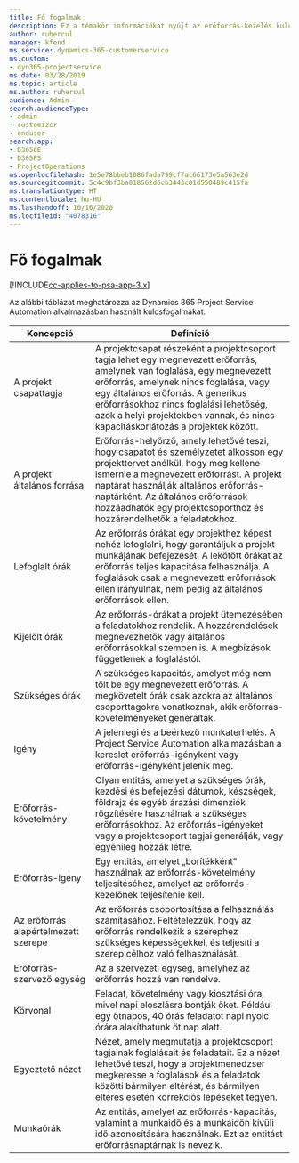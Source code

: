 ```yaml
---
title: Fő fogalmak
description: Ez a témakör információkat nyújt az erőforrás-kezelés kulcsfontosságú koncepcióiról a Project Service Automation területén.
author: ruhercul
manager: kfend
ms.service: dynamics-365-customerservice
ms.custom:
- dyn365-projectservice
ms.date: 03/28/2019
ms.topic: article
ms.author: ruhercul
audience: Admin
search.audienceType:
- admin
- customizer
- enduser
search.app:
- D365CE
- D365PS
- ProjectOperations
ms.openlocfilehash: 1e5e78bbeb1086fada799cf7ac66173e5a563e2d
ms.sourcegitcommit: 5c4c9bf3ba018562d6cb3443c01d550489c415fa
ms.translationtype: HT
ms.contentlocale: hu-HU
ms.lasthandoff: 10/16/2020
ms.locfileid: "4078316"
---
```

# <a name="key-concepts"></a>Fő fogalmak

[!INCLUDE[cc-applies-to-psa-app-3.x](../includes/cc-applies-to-psa-app-3x.md)]

Az alábbi táblázat meghatározza az Dynamics 365 Project Service Automation alkalmazásban használt kulcsfogalmakat.

| Koncepció                    | Definíció |
|----------------------------|------------|
| A projekt csapattagja        | A projektcsapat részeként a projektcsoport tagja lehet egy megnevezett erőforrás, amelynek van foglalása, egy megnevezett erőforrás, amelynek nincs foglalása, vagy egy általános erőforrás. A generikus erőforrásokhoz nincs foglalási lehetőség, azok a helyi projektekben vannak, és nincs kapacitáskorlátozás a projektek között. |
| A projekt általános forrása   | Erőforrás-helyőrző, amely lehetővé teszi, hogy csapatot és személyzetet alkosson egy projekttervet anélkül, hogy meg kellene ismernie a megnevezett erőforrást. A projekt naptárát használják általános erőforrás-naptárként. Az általános erőforrások hozzáadhatók egy projektcsoporthoz és hozzárendelhetők a feladatokhoz. |
| Lefoglalt órák               | Az erőforrás órákat egy projekthez képest nehéz lefoglalni, hogy garantáljuk a projekt munkájának befejezését. A lekötött órákat az erőforrás teljes kapacitása felhasználja. A foglalások csak a megnevezett erőforrások ellen irányulnak, nem pedig az általános erőforrások ellen. |
| Kijelölt órák             | Az erőforrás-órákat a projekt ütemezésében a feladatokhoz rendelik. A hozzárendelések megnevezhetők vagy általános erőforrásokkal szemben is. A megbízások függetlenek a foglalástól. |
| Szükséges órák             | A szükséges kapacitás, amelyet még nem tölt be egy megnevezett erőforrás. A megkövetelt órák csak azokra az általános csoporttagokra vonatkoznak, akik erőforrás-követelményeket generáltak. |
| Igény                     | A jelenlegi és a beérkező munkaterhelés. A Project Service Automation alkalmazásban a kereslet erőforrás-igényként vagy erőforrás-igényként jelenik meg. |
| Erőforrás-követelmény       | Olyan entitás, amelyet a szükséges órák, kezdési és befejezési dátumok, készségek, földrajz és egyéb árazási dimenziók rögzítésére használnak a szükséges erőforrásokhoz. Az erőforrás-igényeket vagy a projektcsoport tagjai generálják, vagy egyénileg hozzák létre. |
| Erőforrás-igény           | Egy entitás, amelyet „borítékként” használnak az erőforrás-követelmény teljesítéséhez, amelyet az erőforrás-kezelőnek teljesítenie kell. |
| Az erőforrás alapértelmezett szerepe      | Az erőforrás csoportosítása a felhasználás számításához. Feltételezzük, hogy az erőforrás rendelkezik a szerephez szükséges képességekkel, és teljesíti a szerep célhoz való felhasználását. |
| Erőforrás-szervező egység | Az a szervezeti egység, amelyhez az erőforrás hozzá van rendelve. |
| Körvonal                    | Feladat, követelmény vagy kiosztási óra, mivel napi eloszlásra bontják őket. Például egy ötnapos, 40 órás feladatot napi nyolc órára alakíthatunk öt nap alatt. |
| Egyeztető nézet        | Nézet, amely megmutatja a projektcsoport tagjainak foglalásait és feladatait. Ez a nézet lehetővé teszi, hogy a projektmenedzser megkeresse a foglalások és a feladatok közötti bármilyen eltérést, és bármilyen eltérés esetén korrekciós lépéseket tegyen. |
| Munkaórák                 | Az entitás, amelyet az erőforrás-kapacitás, valamint a munkaidő és a munkaidőn kívüli idő azonosítására használnak. Ezt az entitást erőforrásnaptárnak is nevezik. |
